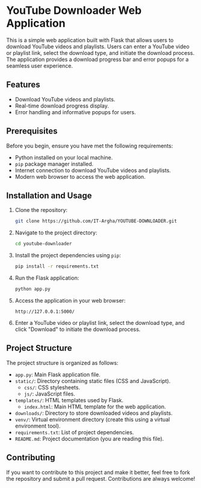 # YouTube Downloader Web Application

This is a simple web application built with Flask that allows users to download YouTube videos and playlists. Users can enter a YouTube video or playlist link, select the download type, and initiate the download process. The application provides a download progress bar and error popups for a seamless user experience.

## Features

- Download YouTube videos and playlists.
- Real-time download progress display.
- Error handling and informative popups for users.

## Prerequisites

Before you begin, ensure you have met the following requirements:

- Python installed on your local machine.
- `pip` package manager installed.
- Internet connection to download YouTube videos and playlists.
- Modern web browser to access the web application.

## Installation and Usage

1. Clone the repository:

   ```bash
   git clone https://github.com/IT-Argha/YOUTUBE-DOWNLOADER.git
   ```

2. Navigate to the project directory:

   ```bash
   cd youtube-downloader
   ```

3. Install the project dependencies using `pip`:

   ```bash
   pip install -r requirements.txt
   ```

4. Run the Flask application:

   ```bash
   python app.py
   ```

5. Access the application in your web browser:

   ```
   http://127.0.0.1:5000/
   ```

6. Enter a YouTube video or playlist link, select the download type, and click "Download" to initiate the download process.

## Project Structure

The project structure is organized as follows:

- `app.py`: Main Flask application file.
- `static/`: Directory containing static files (CSS and JavaScript).
  - `css/`: CSS stylesheets.
  - `js/`: JavaScript files.
- `templates/`: HTML templates used by Flask.
  - `index.html`: Main HTML template for the web application.
- `downloads/`: Directory to store downloaded videos and playlists.
- `venv/`: Virtual environment directory (create this using a virtual environment tool).
- `requirements.txt`: List of project dependencies.
- `README.md`: Project documentation (you are reading this file).

## Contributing

If you want to contribute to this project and make it better, feel free to fork the repository and submit a pull request. Contributions are always welcome!
